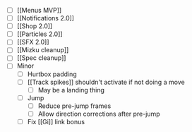 - [ ] [[Menus MVP]]
- [ ] [[Notifications 2.0]]
- [ ] [[Shop 2.0]]
- [ ] [[Particles 2.0]]
- [ ] [[SFX 2.0]]
- [ ] [[Mizku cleanup]]
- [ ] [[Spec cleanup]]
- [ ] Minor
	- [ ] Hurtbox padding
	- [ ] [[Track spikes]] shouldn't activate if not doing a move
		- [ ] May be a landing thing
	- [ ] Jump
		- [ ] Reduce pre-jump frames
		- [ ] Allow direction corrections after pre-jump
	- [ ] Fix [[Gi]] link bonus
